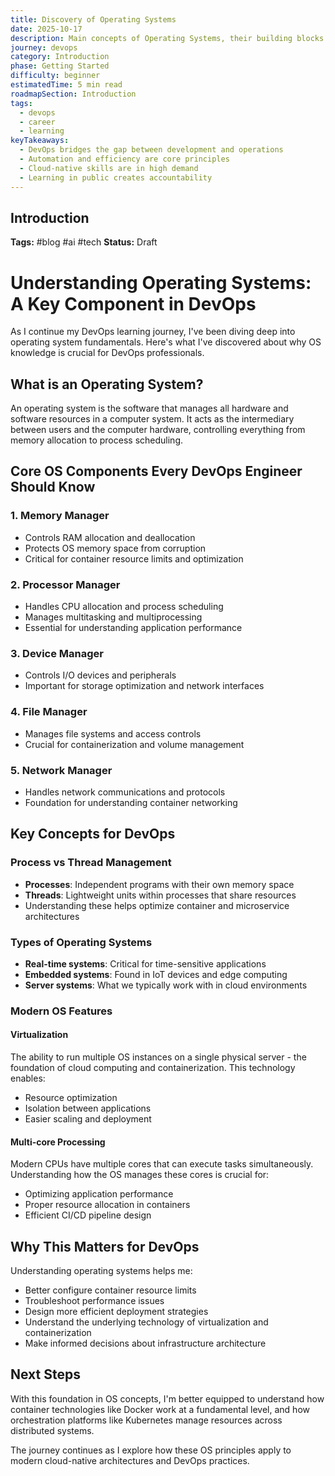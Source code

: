 ```yaml
---
title: Discovery of Operating Systems
date: 2025-10-17
description: Main concepts of Operating Systems, their building blocks and responsabilities.
journey: devops
category: Introduction
phase: Getting Started
difficulty: beginner
estimatedTime: 5 min read
roadmapSection: Introduction
tags:
  - devops
  - career
  - learning
keyTakeaways:
  - DevOps bridges the gap between development and operations
  - Automation and efficiency are core principles
  - Cloud-native skills are in high demand
  - Learning in public creates accountability
---
```


## Introduction

**Tags:** #blog #ai #tech
**Status:** Draft

# Understanding Operating Systems: A Key Component in DevOps

As I continue my DevOps learning journey, I've been diving deep into operating system fundamentals. Here's what I've discovered about why OS knowledge is crucial for DevOps professionals.

## What is an Operating System?

An operating system is the software that manages all hardware and software resources in a computer system. It acts as the intermediary between users and the computer hardware, controlling everything from memory allocation to process scheduling.

## Core OS Components Every DevOps Engineer Should Know

### 1. **Memory Manager**
- Controls RAM allocation and deallocation
- Protects OS memory space from corruption
- Critical for container resource limits and optimization

### 2. **Processor Manager** 
- Handles CPU allocation and process scheduling
- Manages multitasking and multiprocessing
- Essential for understanding application performance

### 3. **Device Manager**
- Controls I/O devices and peripherals
- Important for storage optimization and network interfaces

### 4. **File Manager**
- Manages file systems and access controls
- Crucial for containerization and volume management

### 5. **Network Manager**
- Handles network communications and protocols
- Foundation for understanding container networking

## Key Concepts for DevOps

### Process vs Thread Management
- **Processes**: Independent programs with their own memory space
- **Threads**: Lightweight units within processes that share resources
- Understanding these helps optimize container and microservice architectures

### Types of Operating Systems
- **Real-time systems**: Critical for time-sensitive applications
- **Embedded systems**: Found in IoT devices and edge computing
- **Server systems**: What we typically work with in cloud environments

### Modern OS Features

#### Virtualization
The ability to run multiple OS instances on a single physical server - the foundation of cloud computing and containerization. This technology enables:
- Resource optimization
- Isolation between applications
- Easier scaling and deployment

#### Multi-core Processing
Modern CPUs have multiple cores that can execute tasks simultaneously. Understanding how the OS manages these cores is crucial for:
- Optimizing application performance
- Proper resource allocation in containers
- Efficient CI/CD pipeline design

## Why This Matters for DevOps

Understanding operating systems helps me:
- Better configure container resource limits
- Troubleshoot performance issues
- Design more efficient deployment strategies
- Understand the underlying technology of virtualization and containerization
- Make informed decisions about infrastructure architecture

## Next Steps

With this foundation in OS concepts, I'm better equipped to understand how container technologies like Docker work at a fundamental level, and how orchestration platforms like Kubernetes manage resources across distributed systems.

The journey continues as I explore how these OS principles apply to modern cloud-native architectures and DevOps practices.